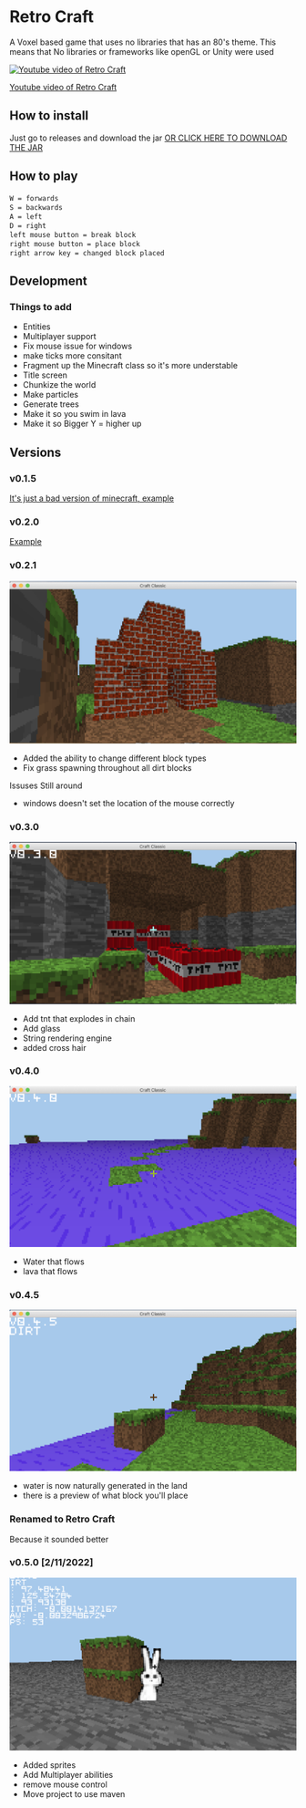# Retro Craft
A Voxel based game that uses no libraries that has an 80's theme.
This means that No libraries or frameworks like openGL or Unity were used

[![Youtube video of Retro Craft](https://img.youtube.com/vi/m63pDKehByg/0.jpg)](https://www.youtube.com/watch?v=m63pDKehByg)

[Youtube video of Retro Craft](https://img.youtube.com/vi/m63pDKehByg/0.jpg)

## How to install
Just go to releases and download the jar
[OR CLICK HERE TO DOWNLOAD THE JAR](https://github.com/HeathLoganCampbell/Retro-Craft/releases/download/v0.4.5/MincraftClassic.jar)
## How to play
```
W = forwards
S = backwards
A = left
D = right
left mouse button = break block
right mouse button = place block
right arrow key = changed block placed 
```

## Development

### Things to add
* Entities
* Multiplayer support
* Fix mouse issue for windows
* make ticks more consitant
* Fragment up the Minecraft class so it's more understable
* Title screen
* Chunkize the world
* Make particles
* Generate trees
* Make it so you swim in lava
* Make it so Bigger Y = higher up

## Versions

### v0.1.5
[It's just a bad version of minecraft, example](https://gyazo.com/d123022c618a0574954187d86f35e100)

### v0.2.0
[Example](https://gyazo.com/3a32f4017e7bda57560eb9ce96a4ce16)

### v0.2.1
![House](./readme-resources/house.png)
* Added the ability to change different block types
* Fix grass spawning throughout all dirt blocks

Issuses Still around
* windows doesn't set the location of the mouse correctly

### v0.3.0
![TNT](./readme-resources/tnt.png)
* Add tnt that explodes in chain
* Add glass
* String rendering engine
* added cross hair

### v0.4.0
![Water](./readme-resources/water.png)
* Water that flows
* lava that flows

### v0.4.5
![waterGenerator](./readme-resources/waterGenerator.png)
* water is now naturally generated in the land
* there is a preview of what block you'll place

### Renamed to Retro Craft
Because it sounded better

### v0.5.0 [2/11/2022]
![add-sprites-and-multi-player](./readme-resources/add-sprites-and-multi-player.PNG)
* Added sprites
* Add Multiplayer abilities
* remove mouse control
* Move project to use maven
